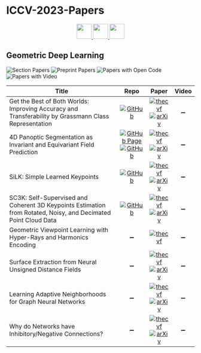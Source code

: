 # ICCV-2023-Papers

<div align="center">
    <a href="https://github.com/DmitryRyumin/ICCV-2023-Papers/blob/main/sections/image-and-video-forensics.md">
        <img src="https://cdn.jsdelivr.net/gh/DmitryRyumin/NewEraAI-Papers@main/images/left.svg" width="40" />
    </a>
    <a href="https://github.com/DmitryRyumin/ICCV-2023-Papers/">
        <img src="https://cdn.jsdelivr.net/gh/DmitryRyumin/NewEraAI-Papers@main/images/home.svg" width="40" />
    </a>
    <a href="https://github.com/DmitryRyumin/ICCV-2023-Papers/blob/main/sections/vision-applications-and-systems.md">
        <img src="https://cdn.jsdelivr.net/gh/DmitryRyumin/NewEraAI-Papers@main/images/right.svg" width="40" />
    </a>
</div>

## Geometric Deep Learning

![Section Papers](https://img.shields.io/badge/Section%20Papers-8-42BA16) ![Preprint Papers](https://img.shields.io/badge/Preprint%20Papers-7-b31b1b) ![Papers with Open Code](https://img.shields.io/badge/Papers%20with%20Open%20Code-4-1D7FBF) ![Papers with Video](https://img.shields.io/badge/Papers%20with%20Video-0-FF0000)

| **Title** | **Repo** | **Paper** | **Video** |
|-----------|:--------:|:---------:|:---------:|
| Get the Best of Both Worlds: Improving Accuracy and Transferability by Grassmann Class Representation | [![GitHub](https://img.shields.io/github/stars/innerlee/GCR)](https://github.com/innerlee/GCR) | [![thecvf](https://img.shields.io/badge/pdf-thecvf-7395C5.svg)](https://openaccess.thecvf.com/content/ICCV2023/papers/Wang_Get_the_Best_of_Both_Worlds_Improving_Accuracy_and_Transferability_ICCV_2023_paper.pdf) <br /> [![arXiv](https://img.shields.io/badge/arXiv-2308.01547-b31b1b.svg)](https://arxiv.org/abs/2308.01547) | :heavy_minus_sign: |
| 4D Panoptic Segmentation as Invariant and Equivariant Field Prediction | [![GitHub Page](https://img.shields.io/badge/GitHub-Page-159957.svg)](https://eq-4d-panoptic.github.io/) <br /> [![GitHub](https://img.shields.io/github/stars/minghanz/EQ-4D-StOP)](https://github.com/minghanz/EQ-4D-StOP) | [![thecvf](https://img.shields.io/badge/pdf-thecvf-7395C5.svg)](https://openaccess.thecvf.com/content/ICCV2023/papers/Zhu_4D_Panoptic_Segmentation_as_Invariant_and_Equivariant_Field_Prediction_ICCV_2023_paper.pdf) <br /> [![arXiv](https://img.shields.io/badge/arXiv-2303.15651-b31b1b.svg)](https://arxiv.org/abs/2303.15651) | :heavy_minus_sign: |
| SiLK: Simple Learned Keypoints | [![GitHub](https://img.shields.io/github/stars/facebookresearch/silk)](https://github.com/facebookresearch/silk) | [![thecvf](https://img.shields.io/badge/pdf-thecvf-7395C5.svg)](https://openaccess.thecvf.com/content/ICCV2023/papers/Gleize_SiLK_Simple_Learned_Keypoints_ICCV_2023_paper.pdf) <br /> [![arXiv](https://img.shields.io/badge/arXiv-2304.06194-b31b1b.svg)](https://arxiv.org/abs/2304.06194) | :heavy_minus_sign: |
| SC3K: Self-Supervised and Coherent 3D Keypoints Estimation from Rotated, Noisy, and Decimated Point Cloud Data | [![GitHub](https://img.shields.io/github/stars/IIT-PAVIS/SC3K)](https://github.com/IIT-PAVIS/SC3K) | [![thecvf](https://img.shields.io/badge/pdf-thecvf-7395C5.svg)](https://openaccess.thecvf.com/content/ICCV2023/papers/Zohaib_SC3K_Self-supervised_and_Coherent_3D_Keypoints_Estimation_from_Rotated_Noisy_ICCV_2023_paper.pdf) <br /> [![arXiv](https://img.shields.io/badge/arXiv-2308.05410-b31b1b.svg)](https://arxiv.org/abs/2308.05410) | :heavy_minus_sign: |
| Geometric Viewpoint Learning with Hyper-Rays and Harmonics Encoding | :heavy_minus_sign: | [![thecvf](https://img.shields.io/badge/pdf-thecvf-7395C5.svg)](https://openaccess.thecvf.com/content/ICCV2023/papers/Min_Geometric_Viewpoint_Learning_with_Hyper-Rays_and_Harmonics_Encoding_ICCV_2023_paper.pdf) | :heavy_minus_sign: |
| Surface Extraction from Neural Unsigned Distance Fields | :heavy_minus_sign: | [![thecvf](https://img.shields.io/badge/pdf-thecvf-7395C5.svg)](https://openaccess.thecvf.com/content/ICCV2023/papers/Zhang_Surface_Extraction_from_Neural_Unsigned_Distance_Fields_ICCV_2023_paper.pdf) <br /> [![arXiv](https://img.shields.io/badge/arXiv-2309.08878-b31b1b.svg)](https://arxiv.org/abs/2309.08878) | :heavy_minus_sign: |
| Learning Adaptive Neighborhoods for Graph Neural Networks | :heavy_minus_sign: | [![thecvf](https://img.shields.io/badge/pdf-thecvf-7395C5.svg)](https://openaccess.thecvf.com/content/ICCV2023/papers/Saha_Learning_Adaptive_Neighborhoods_for_Graph_Neural_Networks_ICCV_2023_paper.pdf) <br /> [![arXiv](https://img.shields.io/badge/arXiv-2307.09065-b31b1b.svg)](https://arxiv.org/abs/2307.09065) | :heavy_minus_sign: |
| Why do Networks have Inhibitory/Negative Connections? | :heavy_minus_sign: | [![thecvf](https://img.shields.io/badge/pdf-thecvf-7395C5.svg)](https://openaccess.thecvf.com/content/ICCV2023/papers/Wang_Why_do_networks_have_inhibitorynegative_connections_ICCV_2023_paper.pdf) <br /> [![arXiv](https://img.shields.io/badge/arXiv-2208.03211-b31b1b.svg)](https://arxiv.org/abs/2208.03211) | :heavy_minus_sign: |
